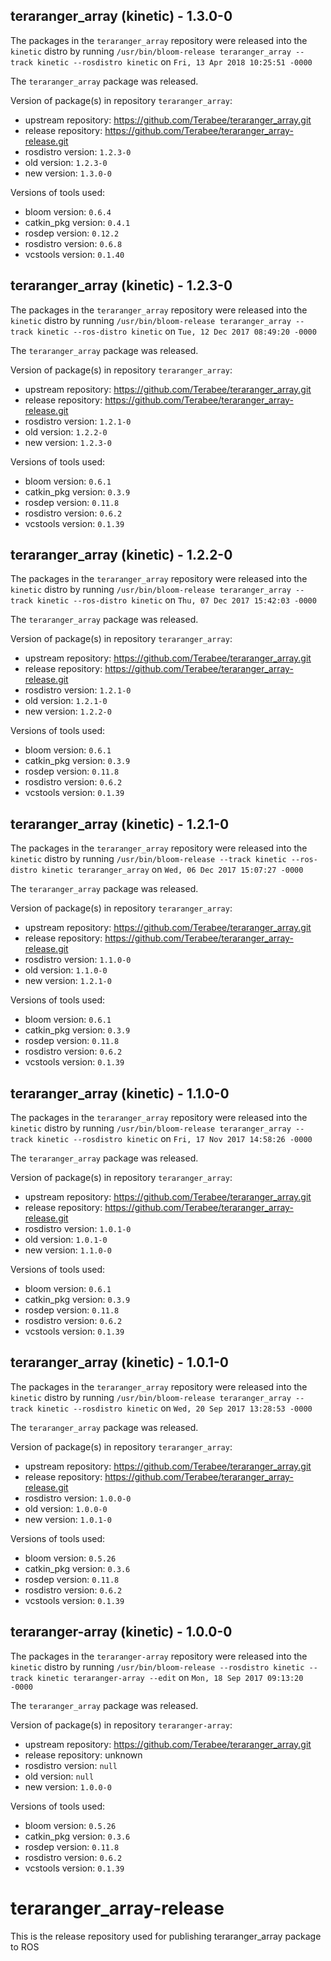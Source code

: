 ## teraranger_array (kinetic) - 1.3.0-0

The packages in the `teraranger_array` repository were released into the `kinetic` distro by running `/usr/bin/bloom-release teraranger_array --track kinetic --rosdistro kinetic` on `Fri, 13 Apr 2018 10:25:51 -0000`

The `teraranger_array` package was released.

Version of package(s) in repository `teraranger_array`:

- upstream repository: https://github.com/Terabee/teraranger_array.git
- release repository: https://github.com/Terabee/teraranger_array-release.git
- rosdistro version: `1.2.3-0`
- old version: `1.2.3-0`
- new version: `1.3.0-0`

Versions of tools used:

- bloom version: `0.6.4`
- catkin_pkg version: `0.4.1`
- rosdep version: `0.12.2`
- rosdistro version: `0.6.8`
- vcstools version: `0.1.40`


## teraranger_array (kinetic) - 1.2.3-0

The packages in the `teraranger_array` repository were released into the `kinetic` distro by running `/usr/bin/bloom-release teraranger_array --track kinetic --ros-distro kinetic` on `Tue, 12 Dec 2017 08:49:20 -0000`

The `teraranger_array` package was released.

Version of package(s) in repository `teraranger_array`:

- upstream repository: https://github.com/Terabee/teraranger_array.git
- release repository: https://github.com/Terabee/teraranger_array-release.git
- rosdistro version: `1.2.1-0`
- old version: `1.2.2-0`
- new version: `1.2.3-0`

Versions of tools used:

- bloom version: `0.6.1`
- catkin_pkg version: `0.3.9`
- rosdep version: `0.11.8`
- rosdistro version: `0.6.2`
- vcstools version: `0.1.39`


## teraranger_array (kinetic) - 1.2.2-0

The packages in the `teraranger_array` repository were released into the `kinetic` distro by running `/usr/bin/bloom-release teraranger_array --track kinetic --ros-distro kinetic` on `Thu, 07 Dec 2017 15:42:03 -0000`

The `teraranger_array` package was released.

Version of package(s) in repository `teraranger_array`:

- upstream repository: https://github.com/Terabee/teraranger_array.git
- release repository: https://github.com/Terabee/teraranger_array-release.git
- rosdistro version: `1.2.1-0`
- old version: `1.2.1-0`
- new version: `1.2.2-0`

Versions of tools used:

- bloom version: `0.6.1`
- catkin_pkg version: `0.3.9`
- rosdep version: `0.11.8`
- rosdistro version: `0.6.2`
- vcstools version: `0.1.39`


## teraranger_array (kinetic) - 1.2.1-0

The packages in the `teraranger_array` repository were released into the `kinetic` distro by running `/usr/bin/bloom-release --track kinetic --ros-distro kinetic teraranger_array` on `Wed, 06 Dec 2017 15:07:27 -0000`

The `teraranger_array` package was released.

Version of package(s) in repository `teraranger_array`:

- upstream repository: https://github.com/Terabee/teraranger_array.git
- release repository: https://github.com/Terabee/teraranger_array-release.git
- rosdistro version: `1.1.0-0`
- old version: `1.1.0-0`
- new version: `1.2.1-0`

Versions of tools used:

- bloom version: `0.6.1`
- catkin_pkg version: `0.3.9`
- rosdep version: `0.11.8`
- rosdistro version: `0.6.2`
- vcstools version: `0.1.39`


## teraranger_array (kinetic) - 1.1.0-0

The packages in the `teraranger_array` repository were released into the `kinetic` distro by running `/usr/bin/bloom-release teraranger_array --track kinetic --rosdistro kinetic` on `Fri, 17 Nov 2017 14:58:26 -0000`

The `teraranger_array` package was released.

Version of package(s) in repository `teraranger_array`:

- upstream repository: https://github.com/Terabee/teraranger_array.git
- release repository: https://github.com/Terabee/teraranger_array-release.git
- rosdistro version: `1.0.1-0`
- old version: `1.0.1-0`
- new version: `1.1.0-0`

Versions of tools used:

- bloom version: `0.6.1`
- catkin_pkg version: `0.3.9`
- rosdep version: `0.11.8`
- rosdistro version: `0.6.2`
- vcstools version: `0.1.39`


## teraranger_array (kinetic) - 1.0.1-0

The packages in the `teraranger_array` repository were released into the `kinetic` distro by running `/usr/bin/bloom-release teraranger_array --track kinetic --rosdistro kinetic` on `Wed, 20 Sep 2017 13:28:53 -0000`

The `teraranger_array` package was released.

Version of package(s) in repository `teraranger_array`:

- upstream repository: https://github.com/Terabee/teraranger_array.git
- release repository: https://github.com/Terabee/teraranger_array-release.git
- rosdistro version: `1.0.0-0`
- old version: `1.0.0-0`
- new version: `1.0.1-0`

Versions of tools used:

- bloom version: `0.5.26`
- catkin_pkg version: `0.3.6`
- rosdep version: `0.11.8`
- rosdistro version: `0.6.2`
- vcstools version: `0.1.39`


## teraranger-array (kinetic) - 1.0.0-0

The packages in the `teraranger-array` repository were released into the `kinetic` distro by running `/usr/bin/bloom-release --rosdistro kinetic --track kinetic teraranger-array --edit` on `Mon, 18 Sep 2017 09:13:20 -0000`

The `teraranger_array` package was released.

Version of package(s) in repository `teraranger-array`:

- upstream repository: https://github.com/Terabee/teraranger_array.git
- release repository: unknown
- rosdistro version: `null`
- old version: `null`
- new version: `1.0.0-0`

Versions of tools used:

- bloom version: `0.5.26`
- catkin_pkg version: `0.3.6`
- rosdep version: `0.11.8`
- rosdistro version: `0.6.2`
- vcstools version: `0.1.39`


# teraranger_array-release
This is the release repository used for publishing teraranger_array package to ROS 
